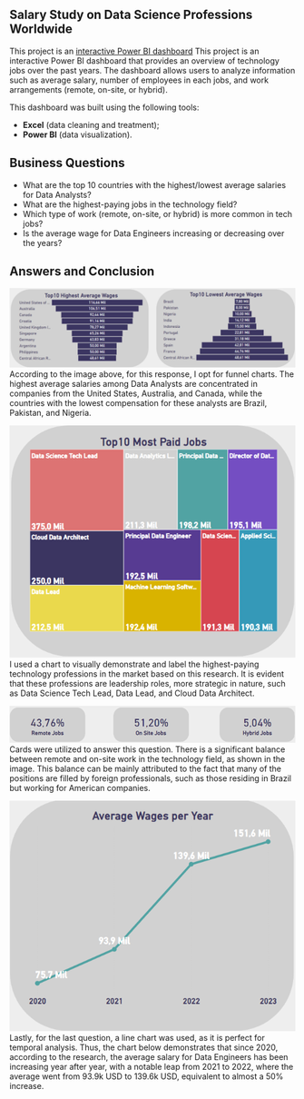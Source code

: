 ## Salary Study on Data Science Professions Worldwide
This project is an [interactive Power BI dashboard](https://app.powerbi.com/view?r=eyJrIjoiZDYwYjJhNWEtOWVmOC00MThmLTlhYmMtYzU1ZmJkODg0MzIyIiwidCI6Ijc3YjdkYTEzLTdiNTgtNGRkMi05MTI4LWEyNzhhMjc4MWRhMCJ9) This project is an interactive Power BI dashboard that provides an overview of technology jobs over the past years. The dashboard allows users to analyze information such as average salary, number of employees in each jobs, and work arrangements (remote, on-site, or hybrid).

This dashboard was built using the following tools:
- **Excel** (data cleaning and treatment);
- **Power BI** (data visualization).

## Business Questions
- What are the top 10 countries with the highest/lowest average salaries for Data Analysts?
- What are the highest-paying jobs in the technology field?
- Which type of work (remote, on-site, or hybrid) is more common in tech jobs?
- Is the average wage for Data Engineers increasing or decreasing over the years?

## Answers and Conclusion

![Top10Countries](data-science-salaries/highest_lowest_avg.png)
According to the image above, for this response, I opt for funnel charts. The highest average salaries among Data Analysts are concentrated in companies from the United States, Australia, and Canada, while the countries with the lowest compensation for these analysts are Brazil, Pakistan, and Nigeria.

![MostPaidJobs](data-science-salaries/most_paid_jobs.png)
I used a chart to visually demonstrate and label the highest-paying technology professions in the market based on this research. It is evident that these professions are leadership roles, more strategic in nature, such as Data Science Tech Lead, Data Lead, and Cloud Data Architect.

![TypeofWork](data-science-salaries/type_of_work.png)
Cards were utilized to answer this question. There is a significant balance between remote and on-site work in the technology field, as shown in the image. This balance can be mainly attributed to the fact that many of the positions are filled by foreign professionals, such as those residing in Brazil but working for American companies.

![DataEngineerYears](data-science-salaries/avg_sal_data_engineer.png)
Lastly, for the last question, a line chart was used, as it is perfect for temporal analysis. Thus, the chart below demonstrates that since 2020, according to the research, the average salary for Data Engineers has been increasing year after year, with a notable leap from 2021 to 2022, where the average went from 93.9k USD to 139.6k USD, equivalent to almost a 50% increase.
